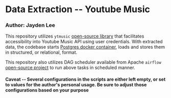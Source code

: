 # Data Extraction -- Youtube Music
### Author: Jayden Lee


This repository utilizes `ytmusic` [open-source library](https://ytmusicapi.readthedocs.io/en/latest/index.html) that facilitates accessibility into Youtube Music API using user credentials. With extracted data, the codebase starts [Postgres docker container](https://hub.docker.com/_/postgres), loads and stores them in structured, or relational, format.

This repository also utilizes DAG scheduler available from Apache `airflow` [open-source project](https://airflow.apache.org/) to run above tasks in scheduled manner. 

#### Caveat -- Several configurations in the scripts are either left empty, or set to values for the author's personal usage. Be sure to adjust those configurations based on your purpose
